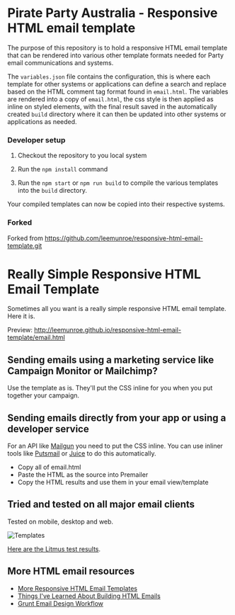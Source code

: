 # Pirate Party Australia - Responsive HTML email template

The purpose of this repository is to hold a responsive HTML email template that can be rendered into various other template formats needed for Party email communications and systems.

The `variables.json` file contains the configuration, this is where each template for other systems or applications can define a search and replace based on the HTML comment tag format found in `email.html`. The variables are rendered into a copy of `email.html`, the css style is then applied as inline on styled elements, with the final result saved in the automatically created `build` directory where it can then be updated into other systems or applications as needed.

### Developer setup

1. Checkout the repository to you local system

0. Run the `npm install` command

0. Run the `npm start` or `npm run build` to compile the various templates into the `build` directory.

Your compiled templates can now be copied into their respective systems.

### Forked
 
Forked from https://github.com/leemunroe/responsive-html-email-template.git

# Really Simple Responsive HTML Email Template

Sometimes all you want is a really simple responsive HTML email template. Here it is.

Preview: http://leemunroe.github.io/responsive-html-email-template/email.html

## Sending emails using a marketing service like Campaign Monitor or Mailchimp?

Use the template as is. They'll put the CSS inline for you when you put together your campaign.


## Sending emails directly from your app or using a developer service

For an API like [Mailgun](http://www.mailgun.com)  you need to put the CSS inline. You can use inliner tools like [Putsmail](https://putsmail.com/inliner) or [Juice](https://github.com/Automattic/juice) to do this automatically.

* Copy all of email.html
* Paste the HTML as the source into Premailer
* Copy the HTML results and use them in your email view/template

## Tried and tested on all major email clients

Tested on mobile, desktop and web. 

![Templates](https://cloud.githubusercontent.com/assets/15963/17391543/bc289abe-59cb-11e6-9946-605a85f8c522.jpg)


[Here are the Litmus test results](https://litmus.com/checklist/emails/public/d432046).

## More HTML email resources

* [More Responsive HTML Email Templates](http://htmlemail.io)
* [Things I've Learned About Building HTML Emails](http://www.leemunroe.com/building-html-email/)
* [Grunt Email Design Workflow](https://github.com/leemunroe/grunt-email-design)
